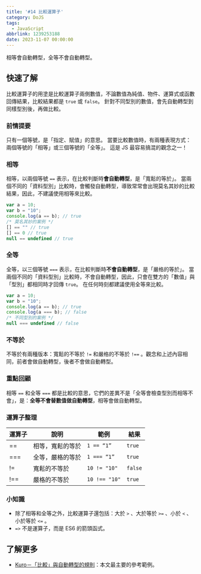 ```yaml
---
title: '#14 比較運算子'
category: DoJS
tags:
  - JavaScript
abbrlink: 1239253188
date: 2023-11-07 00:00:00
---
```

相等會自動轉型，全等不會自動轉型。
<!--more-->
## 快速了解
比較運算子的用塗是比較運算子兩側數值，不論數值為純值、物件、運算式或函數回傳結果，比較結果都是 `true` 或 `false`。
針對不同型別的數值，會先自動轉型到同樣型別後，再做比較。
### 前情提要
只有一個等號，是「指定、賦值」的意思。
當要比較數值時，有兩種表現方式：兩個等號的「相等」或三個等號的「全等」。
這是 JS 最容易搞混的觀念之一！
### 相等
相等，以兩個等號 `==` 表示，在比較判斷時**會自動轉型**，是「寬鬆的等於」。
當兩個不同的「資料型別」比較時，會觸發自動轉型，導致常常會出現莫名其妙的比較結果，因此，不建議使用相等來比較。
```jsx
var a = 10;
var b = "10";
console.log(a == b); // true
/* 莫名其妙的案例 */
[] == "" // true
[] == 0 // true
null == undefined // true
```
### 全等
全等，以三個等號 `===` 表示，在比較判斷時**不會自動轉型**，是「嚴格的等於」。
當兩個不同的「資料型別」比較時，不會自動轉型，因此，只會在雙方的「數值」與「型別」都相同時才回傳 `true`。
在任何時刻都建議使用全等來比較。
```jsx
var a = 10;
var b = "10";
console.log(a == b); // true
console.log(a === b); // false
/* 不同型別的案例 */
null === undefined // false
```
### 不等於
不等於有兩種版本：寬鬆的不等於 `!=` 和嚴格的不等於 `!==` 。觀念和上述內容相同，前者會做自動轉型，後者不會做自動轉型。
### 重點回顧
相等 `==` 和全等 `===` 都是比較的意思，它們的差異不是「全等會檢查型別而相等不會」，是：**全等不會替數值做自動轉型**，相等會做自動轉型。
### 運算子整理
| 運算子 | 說明 | 範例 | 結果 |
| --- | --- | --- | --- |
| == | 相等，寬鬆的等於 | `1 == “1”` | `true` |
| === | 全等，嚴格的等於 | `1 === “1”` | `true` |
| != | 寬鬆的不等於 | `10 != "10"` | `false` |
| !== | 嚴格的不等於 | `10 !== "10"` | `true` |
### 小知識
- 除了相等和全等之外，比較運算子還包括：大於 `>` 、大於等於 `>=` 、小於 `<` 、小於等於 `<=` 。
-  `=>` 不是運算子，而是 ES6 的箭頭函式。
## 了解更多
- [Kuro－「比較」與自動轉型的規則](https://ithelp.ithome.com.tw/articles/10191254)：本文最主要的參考範例。